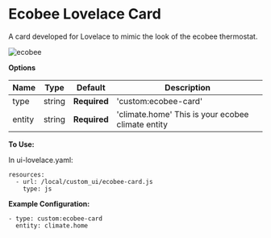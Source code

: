 # Ecobee Lovelace Card

A card developed for Lovelace to mimic the look of the ecobee thermostat.

![ecobee](https://github.com/jknoflook/homeassistant/blob/master/images/ecobee.png)

**Options**

| Name | Type | Default | Description
| ---- | ---- | ------- | -----------
| type | string | **Required** | 'custom:ecobee-card'
| entity | string | **Required** | 'climate.home' This is your ecobee climate entity

**To Use:**

In ui-lovelace.yaml:

    resources:
      - url: /local/custom_ui/ecobee-card.js
        type: js

**Example Configuration:**

    - type: custom:ecobee-card
      entity: climate.home
